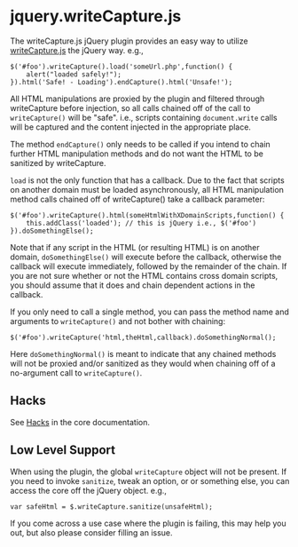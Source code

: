 # jquery.writeCapture.js #

The writeCapture.js jQuery plugin provides an easy way to utilize 
[writeCapture.js](http://github.com/iamnoah/writeCapture) the jQuery way. e.g.,

    $('#foo').writeCapture().load('someUrl.php',function() {
    	alert("loaded safely!");
    }).html('Safe! - Loading').endCapture().html('Unsafe!');

All HTML manipulations are proxied by the plugin and filtered through 
writeCapture before injection, so all calls chained off of the call to 
`writeCapture()` will be "safe". i.e., scripts containing `document.write` 
calls will be captured and the content injected in the appropriate place.

The method `endCapture()` only needs to be called if you intend to chain 
further HTML manipulation methods and do not want the HTML to be sanitized 
by writeCapture.

`load` is not the only function that has a callback. Due to the fact that 
scripts on another domain must be loaded asynchronously, all HTML 
manipulation method calls chained off of writeCapture() take a callback
parameter:

    $('#foo').writeCapture().html(someHtmlWithXDomainScripts,function() {
		this.addClass('loaded'); // this is jQuery i.e., $('#foo')
	}).doSomethingElse();
	
Note that if any script in the HTML (or resulting HTML) is on another 
domain, `doSomethingElse()` will execute before the callback, otherwise the
callback will execute immediately, followed by the remainder of the chain.
If you are not sure whether or not the HTML contains cross domain scripts, you
should assume that it does and chain dependent actions in the callback.

If you only need to call a single method, you can pass the method name and
arguments to `writeCapture()` and not bother with chaining:

    $('#foo').writeCapture('html,theHtml,callback).doSomethingNormal();

Here `doSomethingNormal()` is meant to indicate that any chained methods will
not be proxied and/or sanitized as they would when chaining off of a 
no-argument call to `writeCapture()`.

## Hacks ##

See [Hacks](http://github.com/iamnoah/writeCapture) in the core documentation.

## Low Level Support ##

When using the plugin, the global `writeCapture` object will not be present. If
you need to invoke `sanitize`, tweak an option, or or something else, you can 
access the core off the jQuery object. e.g.,

    var safeHtml = $.writeCapture.sanitize(unsafeHtml);

If you come across a use case where the plugin is failing, this may help you 
out, but also please consider filling an issue.
